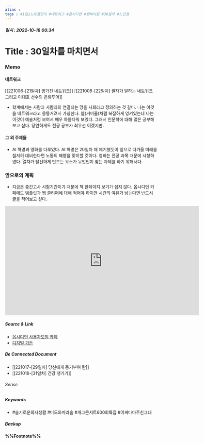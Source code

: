```yaml
---
alias : 
tags : #1일1노트챌린지 #네트워크 #옵시디언 #원바이원 #30일차 #느낀점
---
```


##### 일시 : 2022-10-18 00:34

# Title : 30일차를 마치면서

### Memo

#### 네트워크
[[221006-[21일차] 망가진 네트워크]]
[[221008-[22일차] 필자가 말하는 네트워크 그리고 이대호 선수의 은퇴투어]]
- 학계에서는 사람과 사람과의 연결되는 망을 사회라고 정의하는 것 같다. 나는 이것을 네트워크라고 뭉뚱거려서 가칭한다. 웹(거미줄)처럼 복잡하게 엉켜있는데 나는 이것이 예술처럼 보여서 매우 아름다워 보였다. 그래서 인문학에 대해 많은 공부해보고 싶다. 당연하게도 전공 공부가 최우선 이겠지만. 

#### 그 외 주제들
- AI 혁명과 영화를 다루었다. AI 혁명은 20일차 때 얘기했듯이 앞으로 다가올 미래를 철저히 대비한다면 노동의 해방을 맞이할 것이다. 영화는 전공 과목 때문에 시청하였다. 열차가 탈선하게 만드는 요소가 무엇인지 찾는 과제를 하기 위해서다.

### 앞으로의 계획
- 지금은 중간고사 시험기간이기 때문에 책 한페이지 보기가 쉽지 않다. 옵시디언 카페에도 템플릿과 웹 클리퍼에 대해 적어야 하지만 시간의 여유가 남는다면 반드시 글을 적어보고 싶다.

<iframe width="640" height="360" src="https://www.youtube.com/embed/cjUu7XFZB_Y" title="🧑‍⚕️LIVE | 🎹어쩌다 마주친 그대 - 미도와 파라솔 | 슬기로운 의사생활" frameborder="0" allow="accelerometer; autoplay; clipboard-write; encrypted-media; gyroscope; picture-in-picture" allowfullscreen></iframe>

##### Source & Link
- [옵시디언 사용자모임 카페](https://cafe.naver.com/obsidianary/2139)
- [디지털 가든](https://chunghasull.netlify.app/221018-30일차-30일차를-마치면서)

##### Be Connected Document
- [[221017-[29일차] 당신에게 동기부여 란]]
- [[221019-[31일차] 건강 챙기기]]

###### Serise


##### Keywords
- #슬기로운의사생활 #미도와파라솔 #개그콘서트600회특집 #어쩌다마주친그대

##### Backup


#### %%Footnote%%

[^1]: 